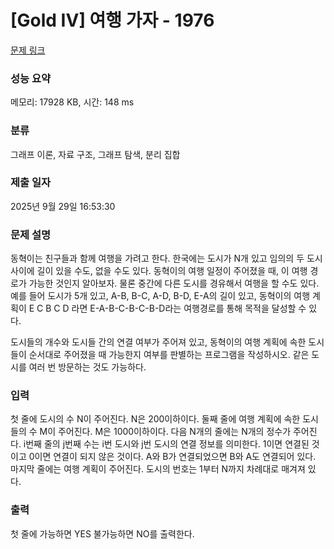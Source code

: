 # [Gold IV] 여행 가자 - 1976 

[문제 링크](https://www.acmicpc.net/problem/1976) 

### 성능 요약

메모리: 17928 KB, 시간: 148 ms

### 분류

그래프 이론, 자료 구조, 그래프 탐색, 분리 집합

### 제출 일자

2025년 9월 29일 16:53:30

### 문제 설명

<p>동혁이는 친구들과 함께 여행을 가려고 한다. 한국에는 도시가 N개 있고 임의의 두 도시 사이에 길이 있을 수도, 없을 수도 있다. 동혁이의 여행 일정이 주어졌을 때, 이 여행 경로가 가능한 것인지 알아보자. 물론 중간에 다른 도시를 경유해서 여행을 할 수도 있다. 예를 들어 도시가 5개 있고, A-B, B-C, A-D, B-D, E-A의 길이 있고, 동혁이의 여행 계획이 E C B C D 라면 E-A-B-C-B-C-B-D라는 여행경로를 통해 목적을 달성할 수 있다.</p>

<p>도시들의 개수와 도시들 간의 연결 여부가 주어져 있고, 동혁이의 여행 계획에 속한 도시들이 순서대로 주어졌을 때 가능한지 여부를 판별하는 프로그램을 작성하시오. 같은 도시를 여러 번 방문하는 것도 가능하다.</p>

### 입력 

 <p>첫 줄에 도시의 수 N이 주어진다. N은 200이하이다. 둘째 줄에 여행 계획에 속한 도시들의 수 M이 주어진다. M은 1000이하이다. 다음 N개의 줄에는 N개의 정수가 주어진다. i번째 줄의 j번째 수는 i번 도시와 j번 도시의 연결 정보를 의미한다. 1이면 연결된 것이고 0이면 연결이 되지 않은 것이다. A와 B가 연결되었으면 B와 A도 연결되어 있다. 마지막 줄에는 여행 계획이 주어진다. 도시의 번호는 1부터 N까지 차례대로 매겨져 있다.</p>

### 출력 

 <p>첫 줄에 가능하면 YES 불가능하면 NO를 출력한다.</p>

